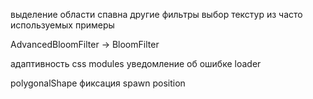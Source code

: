 выделение области спавна
другие фильтры
выбор текстур из часто используемых
примеры

AdvancedBloomFilter -> BloomFilter

адаптивность
css modules
уведомление об ошибке
loader

polygonalShape
фиксация spawn position
